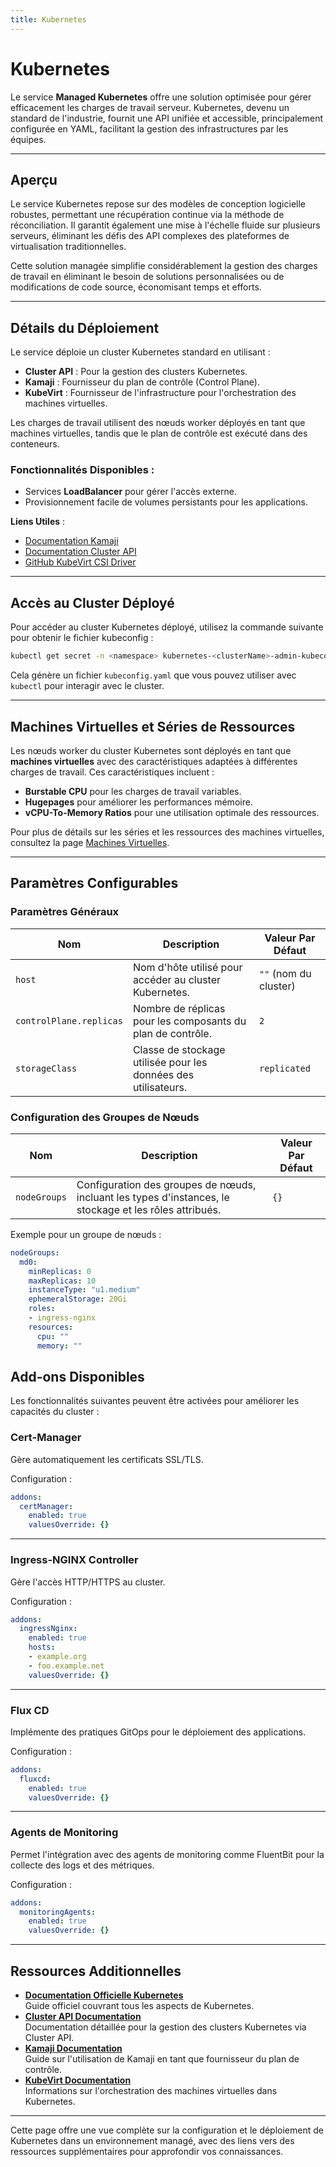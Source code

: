 ```yaml
---
title: Kubernetes
---
```


# Kubernetes

Le service **Managed Kubernetes** offre une solution optimisée pour gérer efficacement les charges de travail serveur. Kubernetes, devenu un standard de l'industrie, fournit une API unifiée et accessible, principalement configurée en YAML, facilitant la gestion des infrastructures par les équipes.

---

## Aperçu

Le service Kubernetes repose sur des modèles de conception logicielle robustes, permettant une récupération continue via la méthode de réconciliation. Il garantit également une mise à l'échelle fluide sur plusieurs serveurs, éliminant les défis des API complexes des plateformes de virtualisation traditionnelles.

Cette solution managée simplifie considérablement la gestion des charges de travail en éliminant le besoin de solutions personnalisées ou de modifications de code source, économisant temps et efforts.

---

## Détails du Déploiement

Le service déploie un cluster Kubernetes standard en utilisant :

- **Cluster API** : Pour la gestion des clusters Kubernetes.
- **Kamaji** : Fournisseur du plan de contrôle (Control Plane).
- **KubeVirt** : Fournisseur de l'infrastructure pour l'orchestration des machines virtuelles.

Les charges de travail utilisent des nœuds worker déployés en tant que machines virtuelles, tandis que le plan de contrôle est exécuté dans des conteneurs.

### Fonctionnalités Disponibles :

- Services **LoadBalancer** pour gérer l'accès externe.
- Provisionnement facile de volumes persistants pour les applications.

**Liens Utiles** :
- [Documentation Kamaji](https://github.com/clastix/kamaji)
- [Documentation Cluster API](https://cluster-api.sigs.k8s.io/)
- [GitHub KubeVirt CSI Driver](https://github.com/kubevirt/csi-driver)

---

## Accès au Cluster Déployé

Pour accéder au cluster Kubernetes déployé, utilisez la commande suivante pour obtenir le fichier kubeconfig :

```bash
kubectl get secret -n <namespace> kubernetes-<clusterName>-admin-kubeconfig -o go-template='{{ printf "%s\n" (index .data "super-admin.conf" | base64decode) }}' > kubeconfig.yaml
```

Cela génère un fichier `kubeconfig.yaml` que vous pouvez utiliser avec `kubectl` pour interagir avec le cluster.

---

## Machines Virtuelles et Séries de Ressources

Les nœuds worker du cluster Kubernetes sont déployés en tant que **machines virtuelles** avec des caractéristiques adaptées à différentes charges de travail. Ces caractéristiques incluent :

- **Burstable CPU** pour les charges de travail variables.
- **Hugepages** pour améliorer les performances mémoire.
- **vCPU-To-Memory Ratios** pour une utilisation optimale des ressources.

Pour plus de détails sur les séries et les ressources des machines virtuelles, consultez la page [Machines Virtuelles](machines-virtuelles.md).

---

## Paramètres Configurables

### **Paramètres Généraux**

| **Nom**                    | **Description**                                                                 | **Valeur Par Défaut**    |
|-----------------------------|---------------------------------------------------------------------------------|---------------------------|
| `host`                     | Nom d'hôte utilisé pour accéder au cluster Kubernetes.                          | `""` (nom du cluster)     |
| `controlPlane.replicas`    | Nombre de réplicas pour les composants du plan de contrôle.                     | `2`                      |
| `storageClass`             | Classe de stockage utilisée pour les données des utilisateurs.                  | `replicated`             |

### **Configuration des Groupes de Nœuds**

| **Nom**           | **Description**                                                                                     | **Valeur Par Défaut** |
|--------------------|-----------------------------------------------------------------------------------------------------|------------------------|
| `nodeGroups`       | Configuration des groupes de nœuds, incluant les types d'instances, le stockage et les rôles attribués. | `{}`                  |

Exemple pour un groupe de nœuds :

```yaml
nodeGroups:
  md0:
    minReplicas: 0
    maxReplicas: 10
    instanceType: "u1.medium"
    ephemeralStorage: 20Gi
    roles:
    - ingress-nginx
    resources:
      cpu: ""
      memory: ""
```

## Add-ons Disponibles

Les fonctionnalités suivantes peuvent être activées pour améliorer les capacités du cluster :

### Cert-Manager

Gère automatiquement les certificats SSL/TLS.

Configuration :
```yaml
addons:
  certManager:
    enabled: true
    valuesOverride: {}
```

---

### Ingress-NGINX Controller

Gère l'accès HTTP/HTTPS au cluster.

Configuration :
```yaml
addons:
  ingressNginx:
    enabled: true
    hosts:
    - example.org
    - foo.example.net
    valuesOverride: {}
```

---

### Flux CD

Implémente des pratiques GitOps pour le déploiement des applications.

Configuration :
```yaml
addons:
  fluxcd:
    enabled: true
    valuesOverride: {}
```

---

### Agents de Monitoring

Permet l'intégration avec des agents de monitoring comme FluentBit pour la collecte des logs et des métriques.

Configuration :
```yaml
addons:
  monitoringAgents:
    enabled: true
    valuesOverride: {}
```

---

## Ressources Additionnelles

- **[Documentation Officielle Kubernetes](https://kubernetes.io/docs/)**  
  Guide officiel couvrant tous les aspects de Kubernetes.
- **[Cluster API Documentation](https://cluster-api.sigs.k8s.io/)**  
  Documentation détaillée pour la gestion des clusters Kubernetes via Cluster API.
- **[Kamaji Documentation](https://github.com/clastix/kamaji)**  
  Guide sur l'utilisation de Kamaji en tant que fournisseur du plan de contrôle.
- **[KubeVirt Documentation](https://kubevirt.io/)**  
  Informations sur l'orchestration des machines virtuelles dans Kubernetes.

---

Cette page offre une vue complète sur la configuration et le déploiement de Kubernetes dans un environnement managé, avec des liens vers des ressources supplémentaires pour approfondir vos connaissances.
